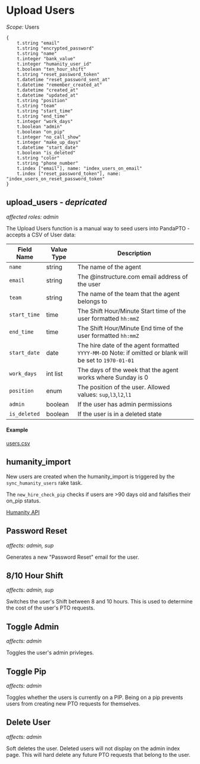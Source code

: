 # Upload Users
*Scope:* Users

```
{
    t.string "email"
    t.string "encrypted_password"
    t.string "name"
    t.integer "bank_value"
    t.integer "humanity_user_id"
    t.boolean "ten_hour_shift"
    t.string "reset_password_token"
    t.datetime "reset_password_sent_at"
    t.datetime "remember_created_at"
    t.datetime "created_at"
    t.datetime "updated_at"
    t.string "position"
    t.string "team"
    t.string "start_time"
    t.string "end_time"
    t.integer "work_days"
    t.boolean "admin"
    t.boolean "on_pip"
    t.integer "no_call_show"
    t.integer "make_up_days"
    t.datetime "start_date"
    t.boolean "is_deleted"
    t.string "color"
    t.string "phone_number"
    t.index ["email"], name: "index_users_on_email"
    t.index ["reset_password_token"], name: "index_users_on_reset_password_token"
}
```
## upload_users - _depricated_
_affected roles: admin_

The Upload Users function is a manual way to seed users into PandaPTO - accepts a CSV of User data:

| Field Name | Value Type | Description |
| ----------- | ----------- | -----------|
|`name`|string| The name of the agent|
|`email`|string| The @instructure.com email address of the user|
|`team`|string| The name of the team that the agent belongs to|
|`start_time`| time| The Shift Hour/Minute Start time of the user formatted `hh:mmZ`|
|`end_time`| time | The Shift Hour/Minute End time of the user formatted `hh:mmZ`|
|`start_date`| date | The hire date of the agent formatted `YYYY-MM-DD` Note: if omitted or blank will be set to `1970-01-01`|
|`work_days`| int list | The days of the week that the agent works where Sunday is 0|
|`position`| enum | The position of the user. Allowed values: `sup`,`l3`,`l2`,`l1`|
|`admin`| boolean | If the user has admin permissions|
|`is_deleted`| boolean | If the user is in a deleted state|

#### Example
[users.csv](https://docs.google.com/spreadsheets/d/1-JXul3UWsswN8qybftm0e_hV2_tlzQGu7rMuDBX7PyE/edit?usp=sharing)

## humanity_import

New users are created when the humanity_import is triggered by the `sync_humanity_users` rake task.

The `new_hire_check_pip` checks if users are >90 days old and falsifies their on_pip status.

[Humanity API](https://platform.humanity.com)

## Password Reset
_affects: admin, sup_

Generates a new "Password Reset" email for the user.

## 8/10 Hour Shift
_affects: admin, sup_

Switches the user's Shift between 8 and 10 hours. This is used to determine the cost of the user's PTO requests.

## Toggle Admin
_affects: admin_

Toggles the user's admin privleges.

## Toggle Pip
_affects: admin_

Toggles whether the users is currently on a PIP. Being on a pip prevents users from creating new PTO requests for themselves.

## Delete User
_affects: admin_

Soft deletes the user. Deleted users will not display on the admin index page. This will hard delete any future PTO requests that belong to the user.